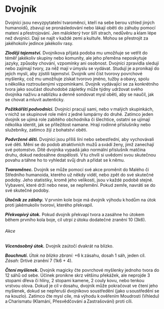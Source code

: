 # Dvojník
  
Dvojníci jsou nevyzpytatelní tvaroměnci, kteří na sebe berou vzhled jiných humanoidů, zbavují se pronásledování nebo lákají oběti do záhuby pomocí matení a přestrojování. Jen málokterý tvor šíří strach, nedůvěru a klam lépe než dvojníci. Dají se najít v každé zemi a kultuře. Mohou se přestrojit za jakéhokoliv jedince jakékoliv rasy.
  
***Zloději tajemství.*** Dvojníkova přijatá podoba mu umožňuje se vetřít do téměř jakékoliv skupiny nebo komunity, ale jeho přeměna neposkytuje jazyky, způsoby chování, vzpomínky ani osobnost. Dvojníci zpravidla sledují nebo zajímají tvory, za něž mají v úmyslu se vydávat. Studují je a pronikají do jejich myslí, aby zjistili tajemství. Dvojník umí číst tvorovy povrchové myšlenky, což mu umožňuje získat tvorovo jméno, tužby a obavy, spolu s několika roztroušenými vzpomínkami. Dvojník vydávající se za konkrétního tvora jako součást dlouhodobé zápletky může týdny udržovat svého dvojníka naživu a nablízku a denně sondovat mysl oběti, aby se naučil, jak se chovat a mluvit autenticky.
  
***Požitkářští podvodníci.*** Dvojníci pracují sami, nebo v malých skupinkách, v nichž se skupinové role mění z jedné lumpárny do druhé. Zatímco jeden dvojník se ujímá role zabitého obchodníka či šlechtice, ostatní se ujímají několika identit, jak se příležitost namane. Hrají rodinné příslušníky nebo služebníky, zatímco žijí z bohatství oběti.
  
***Podvržené děti.*** Dvojníci jsou příliš líní nebo sebestřední, aby vychovávali své děti. Mění se do podob atraktivních mužů a svádí ženy, jimž zanechají své potomstvo. Dítě dvojníka vypadá jako normální příslušník matčina druhu, dokud nedosáhne dospělosti. V tu chvíli si uvědomí svou skutečnou povahu a táhne ho to vyhledat svůj druh a přidat se k němu.  

<Monster 
    title="Dvojník"
    subtitle="Střední obluda (tvaroměnec), neutrální"
    armor-class="14"
    hit-points="52 (8k8 + 16)"
    speed="6 sáhů"
    str="11 (+0)"
    dex="18 (+4)"
    con="14 (+2)"
    int="11 (+0)"
    wis="12 (+1)"
    cha="14 (+2)"
    skills="Klamání +6, Vhled +3"
    condition-immunities="zmámený"
    senses="vidění ve tmě 12 sáhů, pasivní Vnímání 11"
    languages="obecná řeč"
    challenge="3 (700 ZK)"
    >

***Tvaroměnec.*** Dvojník se může pomocí své akce proměnit do Malého či Středního humanoida, kterého už někdy viděl, nebo zpět do své skutečné podoby. Jeho statistiky, kromě jeho velikosti, jsou v každé podobě stejné. Vybavení, které drží nebo nese, se nepřemění. Pokud zemře, navrátí se do své skutečné podoby.
  
***Útočník ze zálohy.*** V prvním kole boje má dvojník výhodu k hodům na útok proti jakémukoliv tvorovi, kterého překvapil.
  
***Překvapivý útok.*** Pokud dvojník překvapí tvora a zasáhne ho útokem během prvního kola boje, cíl utrpí z útoku dodatečné zranění 10 (3k6).
  
###### Akce
  
***Vícenásobný útok.*** Dvojník zaútočí dvakrát na blízko.
  
***Bouchnutí.*** *Útok na blízko zbraní:* +6 k zásahu, dosah 1 sáh, jeden cíl. *Zásah:* Drtivé zranění 7 (1k6 + 4).
  
***Čtení myšlenek.*** Dvojník magicky čte povrchové myšlenky jednoho tvora do 12 sáhů od sebe. Účinek pronikne skrz většinu překážek, ale neprojde 3 stopami dřeva či hlíny, 2 stopami kamene, 2 couly kovu, nebo tenkou vrstvou olova. Dokud je cíl v dosahu, dvojník může pokračovat ve čtení jeho myšlenek, dokud se nepřeruší dvojníkovo soustředění (jako u soustředění se na kouzlo). Zatímco čte mysl cíle, má výhodu k ověřením Moudrosti (Vhledu) a Charismatu (Klamání, Přesvědčování a Zastrašování) proti cíli.

</Monster>
